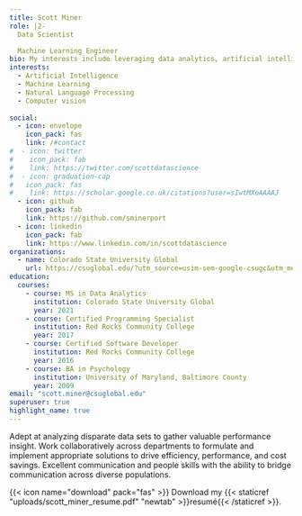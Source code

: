 ```yaml
---
title: Scott Miner
role: |2-
  Data Scientist

  Machine Learning Engineer
bio: My interests include leveraging data analytics, artificial intelligence, and machine learning to help organizations gain valuable insights from information to automate processes and enhance decision-making.
interests:
  - Artificial Intelligence
  - Machine Learning 
  - Natural Language Processing
  - Computer vision
 
social:
  - icon: envelope
    icon_pack: fas
    link: /#contact
#  - icon: twitter
#    icon_pack: fab
#    link: https://twitter.com/scottdatascience
#  - icon: graduation-cap
#   icon_pack: fas
#    link: https://scholar.google.co.uk/citations?user=sIwtMXoAAAAJ
  - icon: github
    icon_pack: fab
    link: https://github.com/sminerport
  - icon: linkedin
    icon_pack: fab
    link: https://www.linkedin.com/in/scottdatascience
organizations:
  - name: Colorado State University Global
    url: https://csuglobal.edu/?utm_source=usim-sem-google-csugc&utm_medium=sem&utm_campaign=GeneralBrandedSearch&utm_content=csugc&utm_term=colorado%20state%20university%20global&mkwid=oaCChf91&group={adgroup}&campaign={campaign}&device=c&gclid=Cj0KCQjwiNSLBhCPARIsAKNS4_cd90G492jHPxoErLi4IqBghoE2mBO66yBO_O4midi0ra2UkjNbAxUaArDJEALw_wcB
education:
  courses:
    - course: MS in Data Analytics
      institution: Colorado State University Global
      year: 2021 
    - course: Certified Programming Specialist
      institution: Red Rocks Community College
      year: 2017
    - course: Certified Software Developer
      institution: Red Rocks Community College
      year: 2016
    - course: BA in Psychology
      institution: University of Maryland, Baltimore County
      year: 2009
email: "scott.miner@csuglobal.edu"
superuser: true
highlight_name: true
---
```

Adept at analyzing disparate data sets to gather valuable performance insight. Work collaboratively across departments to formulate and implement appropriate solutions to drive efficiency, performance, and cost savings. Excellent communication and people skills with the ability to bridge communication across diverse populations. 

{{< icon name="download" pack="fas" >}} Download my {{< staticref "uploads/scott_miner_resume.pdf" "newtab" >}}resumé{{< /staticref >}}.
